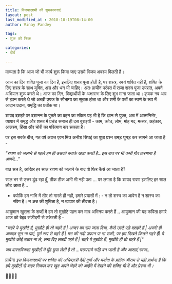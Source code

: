 ```yaml
---
title: विजयादशमी की शुभकामनाएं
layout: post
last_modified_at : 2018-10-19T08:14:00
author: Vinay Pandey

tags:
- शुक्र की फिक्र

categories:
- दीर्घ

---
```


मान्यता है कि आज जो भी कार्य शुरू किया जाए उसमे विजय अवश्य मिलती है। 

आज का दिन शक्ति पूजा का दिन है, इसलिए शस्त्र पूजा होती है, पर शस्त्र, स्वयं शक्ति नही है, शक्ति के लिए शस्त्र के साथ युक्ति, अन्न और धन भी चाहिए। अतः प्राचीन परंपरा में राजा शस्त्र पूजा उपरांत, अपने अभियान शुरू करते थे। आज का दिन, विद्यार्थीयों के अक्षारम्भ के लिए  शुभ माना जाता था। कृषक नव अन्न से हवन करते थे जो अच्छी उपज के सौभाग्य का सूचक होता था और शमी के पत्रों का स्वर्ण के रूप में आदान प्रदान, समृद्धि का प्रतीक था। 

शायद दशहरे पर दशानन के पुतले का दहन का संकेत यह भी है कि ज्ञान से युक्त, अन्न में आत्मनिर्भर, व्यापार में समृद्ध और शस्त्र में प्रचंड समाज ही दस बुराइयों -  काम, क्रोध, लोभ, मोह मद, मत्सर, अहंकार, आलस्य, हिंसा और चोरी का परित्याग कर सकता है। 

पर इस सबके बीच, गत वर्ष अग्रज एवम मित्र अनीश सिंघई का पूछा प्रश्न उमड़ घुमड़ कर सामने आ जाता है -  

_"रावण को जलाने से पहले हम ही उसको बनाके खड़ा करतें है...इस बात पर भी कभी ग़ौर फ़रमाया है आपने..."_

बात सच है, आखिर हर साल रावण को जलाने के बाद वो फिर कैसे आ जाता है? 

साल भर से उत्तर ढूंढ  रहा हूँ, ठीक ठीक अभी भी नही पता ... पर लगता है कि शायद रावण इसलिए हर साल लौट आता है...
- क्योकिं हम नाभि में तीर तो मारते ही नही, 
हमारे प्रयासों में : -
न तो शस्त्र का आवेग है 
न शास्त्र का संवेग है।
न अन्न की शुचिता है,
न व्यापार की तीव्रता है।

आयुष्मान खुराना के शब्दों में हम तो मुखौटे पहन कर मात्र अभिनय करते हैं .. आयुष्मान की यह कविता हमारे आज को बेहद संजीदगी से उकेरती है -

_"चहरे ये मुखौटे हैं,_
_मुखौटे ही तो चहरे हैं |_
_*अन्दर का राम जला दिया,*_ 
_*कैसे उल्टे पड़े दशहरे हैं |*_
_*अपनी ही आवाज़ सुन ना पाएं,*_
_*पूर्ण रूप से बहरे हैं |*_
_*मन की नदी उफान पा ना सकी,*_
_*पर हम दिखते कितने गहरे हैं|*_
_ये मुखौटे कोई उतार ना ले,_ 
_लगा दिए लाखों पहरे हैं |_
_चहरे ये मुखौटे हैं,_ 
_मुखौटे ही तो चहरे हैं |"_

 *जब वास्तविकता मुखौटों में मुँह छुपा लेती है तो ...परम्पराये रूढ़ि बन जाती है और आशाएं स्वप्न..*

प्रार्थना
*इस विजयादशमी पर शक्ति की अधिष्ठात्री देवी दुर्गा और मर्यादा के प्रतीक श्रीराम से यही प्रार्थना है कि हमे मुखौटों से बाहर निकल कर खुद अपने चेहरे को आईने में देखने की शक्ति भी दें और प्रेरणा भी।*

🙏🌷🌷🙏
